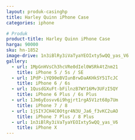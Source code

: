 ```yaml
---
layout: produk-casinghp
title: Harley Quinn iPhone Case
categories: iphone

# Produk
product-title: Harley Quinn iPhone Case
harga: 90000
sku: hn-1852
image-drive: 1n3iBlRy3iVaTyaYEOIxty5wQQ_yas_V6
gallery:
  - url: 1MpGnHVsCh3hcVRe0dIel0WSRk4tZnm21
    title: iPhone 5 / 5s / SE
  - url: 1PdP-iYQ90eBVIunBrwDaAKHkSY51TcJC
    title: iPhone 6 / 6s
  - url: 1QusdGXuFt-bFilnzB7WY16Mv3UFzI5QY
    title: iPhone 6 Plus / 6s Plus
  - url: 1Jm6yEosvv6i9hgjrt1rgA5V1zt68p7Um
    title: iPhone 7 / 8
  - url: 1jSIYJCH4C0Otgr4N3U_Ja6_f3vKC2uAO
    title: iPhone 7 Plus / 8 Plus
  - url: 1n3iBlRy3iVaTyaYEOIxty5wQQ_yas_V6
    title: iPhone X
---
```

